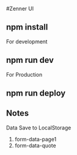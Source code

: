#Zenner UI

## npm install


For development

## npm run dev


For Production


## npm run deploy




## Notes




Data Save to LocalStorage

1. form-data-page1
2. form-data-quote

